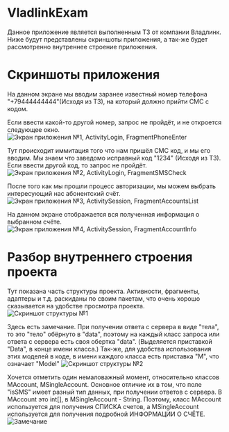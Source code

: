 # VladlinkExam
Данное приложение является выполненным ТЗ от компании Владлинк.
Ниже будут представлены скриншоты приложения, а так-же будет рассмотренно внутреннее строение приложения.

Скриншоты приложения
=
На данном экране мы вводим заранее известный номер телефона "+79444444444"(Исходя из ТЗ), на который должно прийти СМС с кодом.

Если ввести какой-то другой номер, запрос не пройдёт, и не откроется следующее окно.
![Экран приложения №1, ActivityLogin, FragmentPhoneEnter](https://github.com/loakdv/VladlinkExam/blob/master/readmeData/appScreens/photo_2020-07-16_10-36-08.jpg?raw=true)

Тут происходит иммитация того что нам пришёл СМС код, и мы его вводим.
Мы знаем что заведомо исправный код "1234" (Исходя из ТЗ).
Если ввести другой код, то запрос не пройдёт.
![Экран приложения №2, ActivityLogin, FragmentSMSCheck](https://github.com/loakdv/VladlinkExam/blob/master/readmeData/appScreens/photo_2020-07-16_10-36-11.jpg?raw=true)

После того как мы прошли процесс авторизации, мы можем выбрать интересующий нас абонентский счёт.
![Экран приложения №3, ActivitySession, FragmentAccountsList](https://github.com/loakdv/VladlinkExam/blob/master/readmeData/appScreens/photo_2020-07-16_10-36-13.jpg?raw=true)

На данном экране отображается вся полученная информация о выбранном счёте.
![Экран приложения №4, ActivitySession, FragmentAccountInfo](https://github.com/loakdv/VladlinkExam/blob/master/readmeData/appScreens/photo_2020-07-16_10-36-16.jpg?raw=true)

Разбор внутреннего строения проекта
=
Тут показана часть структуры проекта.
Активности, фрагменты, адаптеры и т.д. раскиданы по своим пакетам, что очень хорошо сказывается на удобстве просмотра проекта.
![Скриншот структуры №1](https://github.com/loakdv/VladlinkExam/blob/master/readmeData/sourceScreens/%D0%A1%D0%BA%D1%80%D0%B8%D0%BD%D1%88%D0%BE%D1%82%20%D1%81%D1%82%D1%80%D1%83%D0%BA%D1%82%D1%83%D1%80%D1%8B%201.png?raw=true)

Здесь есть замечание.
При получении ответа с сервера в виде "тела", то это "тело" обёрнуто в "data", поэтому на каждый класс запроса или ответа с сервера есть своя обертка "data". (Выделяется приставкой "Data", в конце имени класса.)
Так-же, для удобства использования этих моделей в коде, в имени каждого класса есть приставка "M", что означает "Model"
![Скриншот структуры №2](https://github.com/loakdv/VladlinkExam/blob/master/readmeData/sourceScreens/%D0%A1%D0%BA%D1%80%D0%B8%D0%BD%D1%88%D0%BE%D1%82%20%D0%A1%D1%82%D1%80%D1%83%D0%BA%D1%82%D1%83%D1%80%D1%8B%202.png?raw=true)

Хочется отметить один немаловажный момент, относительно классов MAccount, MSingleAccount.
Основное отличие их в том, что поле "isSMS" имеет разный тип данных, при получении ответов с сервера.
В MAccount это int[], в MSingleAccount - String.
Поэтому, класс MAccount используется для получения СПИСКА счетов, а MSingleAccount используется для получения подробной ИНФОРМАЦИИ О СЧЁТЕ.
![Замечание](https://github.com/loakdv/VladlinkExam/blob/master/readmeData/sourceScreens/%D0%97%D0%B0%D0%BC%D0%B5%D1%87%D0%B0%D0%BD%D0%B8%D0%B5.png)
